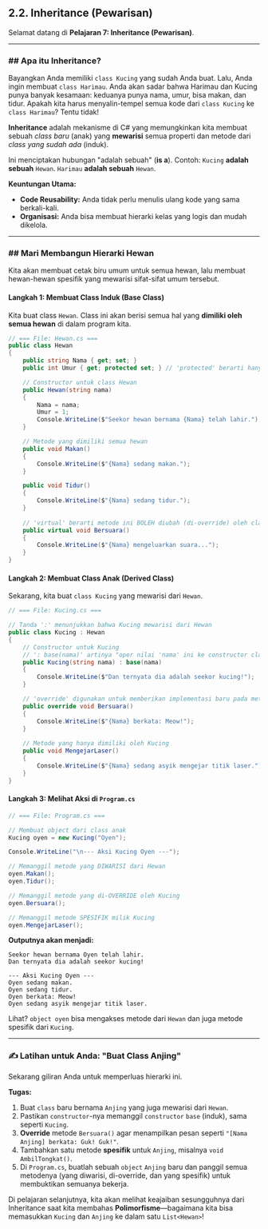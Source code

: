 ## 2.2. Inheritance (Pewarisan)

Selamat datang di **Pelajaran 7: Inheritance (Pewarisan)**.

-----

### \#\# Apa itu Inheritance?

Bayangkan Anda memiliki `class Kucing` yang sudah Anda buat. Lalu, Anda ingin membuat `class Harimau`. Anda akan sadar bahwa Harimau dan Kucing punya banyak kesamaan: keduanya punya nama, umur, bisa makan, dan tidur. Apakah kita harus menyalin-tempel semua kode dari `class Kucing` ke `class Harimau`? Tentu tidak\!

**Inheritance** adalah mekanisme di C\# yang memungkinkan kita membuat sebuah *class baru* (anak) yang **mewarisi** semua properti dan metode dari *class yang sudah ada* (induk).

Ini menciptakan hubungan "adalah sebuah" (**is a**). Contoh: `Kucing` **adalah sebuah** `Hewan`. `Harimau` **adalah sebuah** `Hewan`.

**Keuntungan Utama:**

  * **Code Reusability:** Anda tidak perlu menulis ulang kode yang sama berkali-kali.
  * **Organisasi:** Anda bisa membuat hierarki kelas yang logis dan mudah dikelola.

-----

### \#\# Mari Membangun Hierarki Hewan

Kita akan membuat cetak biru umum untuk semua hewan, lalu membuat hewan-hewan spesifik yang mewarisi sifat-sifat umum tersebut.

#### **Langkah 1: Membuat Class Induk (Base Class)**

Kita buat class `Hewan`. Class ini akan berisi semua hal yang **dimiliki oleh semua hewan** di dalam program kita.

```csharp
// === File: Hewan.cs ===
public class Hewan
{
    public string Nama { get; set; }
    public int Umur { get; protected set; } // 'protected' berarti hanya class ini dan turunannya yang bisa mengubah.

    // Constructor untuk class Hewan
    public Hewan(string nama)
    {
        Nama = nama;
        Umur = 1;
        Console.WriteLine($"Seekor hewan bernama {Nama} telah lahir.");
    }

    // Metode yang dimiliki semua hewan
    public void Makan()
    {
        Console.WriteLine($"{Nama} sedang makan.");
    }

    public void Tidur()
    {
        Console.WriteLine($"{Nama} sedang tidur.");
    }
    
    // 'virtual' berarti metode ini BOLEH diubah (di-override) oleh class anak.
    public virtual void Bersuara()
    {
        Console.WriteLine($"{Nama} mengeluarkan suara...");
    }
}
```

#### **Langkah 2: Membuat Class Anak (Derived Class)**

Sekarang, kita buat `class Kucing` yang mewarisi dari `Hewan`.

```csharp
// === File: Kucing.cs ===

// Tanda ':' menunjukkan bahwa Kucing mewarisi dari Hewan
public class Kucing : Hewan
{
    // Constructor untuk Kucing
    // ': base(nama)' artinya "oper nilai 'nama' ini ke constructor class induk (Hewan)"
    public Kucing(string nama) : base(nama)
    {
        Console.WriteLine($"Dan ternyata dia adalah seekor kucing!");
    }

    // 'override' digunakan untuk memberikan implementasi baru pada metode 'virtual' dari induknya.
    public override void Bersuara()
    {
        Console.WriteLine($"{Nama} berkata: Meow!");
    }
    
    // Metode yang hanya dimiliki oleh Kucing
    public void MengejarLaser()
    {
        Console.WriteLine($"{Nama} sedang asyik mengejar titik laser.");
    }
}
```

#### **Langkah 3: Melihat Aksi di `Program.cs`**

```csharp
// === File: Program.cs ===

// Membuat object dari class anak
Kucing oyen = new Kucing("Oyen");

Console.WriteLine("\n--- Aksi Kucing Oyen ---");

// Memanggil metode yang DIWARISI dari Hewan
oyen.Makan(); 
oyen.Tidur();

// Memanggil metode yang di-OVERRIDE oleh Kucing
oyen.Bersuara(); 

// Memanggil metode SPESIFIK milik Kucing
oyen.MengejarLaser(); 
```

**Outputnya akan menjadi:**

```
Seekor hewan bernama Oyen telah lahir.
Dan ternyata dia adalah seekor kucing!

--- Aksi Kucing Oyen ---
Oyen sedang makan.
Oyen sedang tidur.
Oyen berkata: Meow!
Oyen sedang asyik mengejar titik laser.
```

Lihat? `object oyen` bisa mengakses metode dari `Hewan` dan juga metode spesifik dari `Kucing`.

-----

### ✍️ Latihan untuk Anda: "Buat Class Anjing"

Sekarang giliran Anda untuk memperluas hierarki ini.

**Tugas:**

1.  Buat `class` baru bernama `Anjing` yang juga mewarisi dari `Hewan`.
2.  Pastikan `constructor`-nya memanggil `constructor` `base` (induk), sama seperti `Kucing`.
3.  **Override** metode `Bersuara()` agar menampilkan pesan seperti `"[Nama Anjing] berkata: Guk! Guk!"`.
4.  Tambahkan satu metode **spesifik** untuk `Anjing`, misalnya `void AmbilTongkat()`.
5.  Di `Program.cs`, buatlah sebuah `object` `Anjing` baru dan panggil semua metodenya (yang diwarisi, di-override, dan yang spesifik) untuk membuktikan semuanya bekerja.

Di pelajaran selanjutnya, kita akan melihat keajaiban sesungguhnya dari Inheritance saat kita membahas **Polimorfisme**—bagaimana kita bisa memasukkan `Kucing` dan `Anjing` ke dalam satu `List<Hewan>`\!